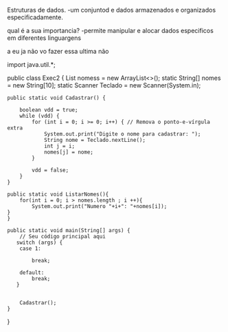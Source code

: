 Estruturas de dados.
  -um conjuntod e dados armazenados e organizados especificadamente.

qual é a sua importancia?
  -permite manipular e alocar dados especificos em diferentes linguargens

a eu ja não vo fazer essa ultima não

import java.util.*;

public class Exec2 {
    List<String> nomess = new ArrayList<>();
    static String[] nomes = new String[10];
    static Scanner Teclado = new Scanner(System.in);

    public static void Cadastrar() {

        boolean vdd = true; 
        while (vdd) { 
            for (int i = 0; i >= 0; i++) { // Remova o ponto-e-vírgula extra
                System.out.print("Digite o nome para cadastrar: ");
                String nome = Teclado.nextLine();
                int j = i;
                nomes[j] = nome;
            }
        
            vdd = false;  
        }
    }

    public static void ListarNomes(){
        for(int i = 0; i > nomes.length ; i ++){
            System.out.print("Numero "+i+": "+nomes[i]); 
    }
    }

    public static void main(String[] args) {
        // Seu código principal aqui
       switch (args) {
        case 1:
            
            break;
       
        default:
            break;
       }
       
       
        Cadastrar();
    }
}
